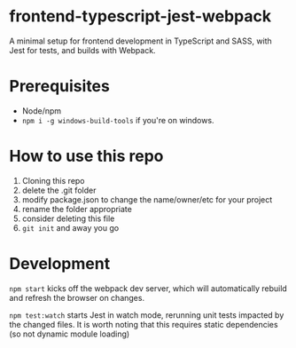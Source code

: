 # frontend-typescript-jest-webpack
A minimal setup for frontend development in TypeScript and SASS, with Jest for tests, and builds with Webpack.

# Prerequisites
- Node/npm
- `npm i -g windows-build-tools` if you're on windows.

# How to use this repo
1. Cloning this repo
2. delete the .git folder
3. modify package.json to change the name/owner/etc for your project
4. rename the folder appropriate
5. consider deleting this file
6. `git init` and away you go

# Development
`npm start` kicks off the webpack dev server, which will automatically rebuild and refresh the browser on changes.

`npm test:watch` starts Jest in watch mode, rerunning unit tests impacted by the changed files. It is worth noting that this requires static dependencies (so not dynamic module loading)
